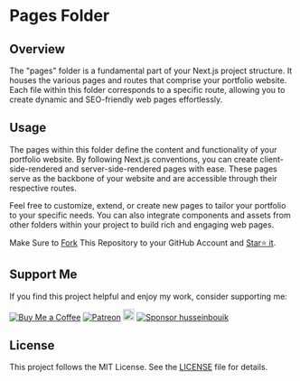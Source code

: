 # Pages Folder

## Overview

The "pages" folder is a fundamental part of your Next.js project structure. It houses the various pages and routes that comprise your portfolio website. Each file within this folder corresponds to a specific route, allowing you to create dynamic and SEO-friendly web pages effortlessly.


## Usage

The pages within this folder define the content and functionality of your portfolio website. By following Next.js conventions, you can create client-side-rendered and server-side-rendered pages with ease. These pages serve as the backbone of your website and are accessible through their respective routes.

Feel free to customize, extend, or create new pages to tailor your portfolio to your specific needs. You can also integrate components and assets from other folders within your project to build rich and engaging web pages.

Make Sure to [Fork](https://github.com/husseinbouik/husseinbouik.github.io/fork) This Repository to your GitHub Account and [Star⭐ it](https://github.com/husseinbouik/husseinbouik.github.io/stargazers).

## Support Me

If you find this project helpful and enjoy my work, consider supporting me:

[![Buy Me a Coffee](https://img.shields.io/badge/Buy%20Me%20a%20Coffee-Donate-orange?logo=buy-me-a-coffee&s=20)](https://www.buymeacoffee.com/muhammadfiaz)
[![Patreon](https://img.shields.io/badge/Patreon-Support-red?logo=patreon&s=20)](https://www.patreon.com/muhammad_fiaz)
<a href="https://ko-fi.com/muhammadfiaz"><img src="https://ko-fi.com/img/githubbutton_sm.svg" alt="Ko-fi" height="20"></a>
[![Sponsor husseinbouik](https://img.shields.io/badge/Sponsor-muhammad--fiaz-brightgreen?logo=github)](https://github.com/sponsors/husseinbouik)

## License

This project follows the MIT License. See the [LICENSE](../LICENSE.md) file for details.
